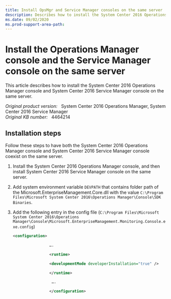 ```yaml
---
title: Install OpsMgr and Service Manager consoles on the same server
description: Describes how to install the System Center 2016 Operations Manager console and System Center 2016 Service Manager console on the same server.
ms.date: 09/02/2020
ms.prod-support-area-path: 
---
```

# Install the Operations Manager console and the Service Manager console on the same server

This article describes how to install the System Center 2016 Operations Manager console and System Center 2016 Service Manager console on the same server.

_Original product version:_ &nbsp; System Center 2016 Operations Manager, System Center 2016 Service Manager  
_Original KB number:_ &nbsp; 4464214

## Installation steps

Follow these steps to have both the System Center 2016 Operations Manager console and System Center 2016 Service Manager console coexist on the same server.

1. Install the System Center 2016 Operations Manager console, and then install System Center 2016 Service Manager console on the same server.
1. Add system environment variable `DEVPATH` that contains folder path of the Microsoft.EnterpriseManagement.Core.dll with the value `C:\Program Files\Microsoft System Center 2016\Operations Manager\Console\SDK Binaries`.
1. Add the following entry in the config file (`C:\Program Files\Microsoft System Center 2016\Operations Manager\Console\Microsoft.EnterpriseManagement.Monitoring.Console.exe.config`)

    ```xml
    <configuration>

                    ….

                    <runtime>

                    <developmentMode developerInstallation="true" />

                    </runtime>

                     ….

                    </configuration>
    ```

